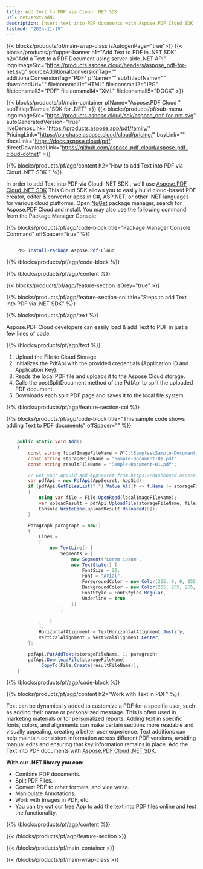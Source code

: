 ```yaml
---
title: Add Text to PDF via Cloud .NET SDK 
url: net/text/add/
description: Insert text into PDF documents with Aspose.PDF Cloud SDK for .NET. Automate content editing easily.
lastmod: "2024-11-19"
---
```


{{< blocks/products/pf/main-wrap-class isAutogenPage="true">}}
{{< blocks/products/pf/upper-banner h1="Add Text to PDF in .NET SDK" h2="Add a Text to a PDF Document using server-side .NET API" logoImageSrc="https://products.aspose.cloud/headers/aspose_pdf-for-net.svg" sourceAdditionalConversionTag="" additionalConversionTag="PDF" pfName="" subTitlepfName="" downloadUrl="" fileiconsmall1="HTML" fileiconsmall2="JPG" fileiconsmall3="PDF" fileiconsmall4="XML" fileiconsmall5="DOCX" >}}

{{< blocks/products/pf/main-container pfName="Aspose.PDF Cloud " subTitlepfName="SDK for .NET" >}}
{{< blocks/products/pf/sub-menu logoImageSrc="https://products.aspose.cloud/sdk/aspose_pdf-for-net.svg"
autoGeneratedVersion="true"
liveDemosLink="https://products.aspose.app/pdf/family/" PricingLink="https://purchase.aspose.cloud/cloud/pricing/" buyLink="" docsLink="https://docs.aspose.cloud/pdf"  directDownloadLink="https://github.com/aspose-pdf-cloud/aspose-pdf-cloud-dotnet" >}}

{{% blocks/products/pf/agp/content h2="How to add Text into PDF via Cloud .NET SDK " %}}

 In order to add Text into PDF via Cloud .NET SDK , we'll use
 [Aspose.PDF Cloud .NET SDK](https://products.aspose.cloud/pdf/net/)
 This Cloud SDK allows you to easily build cloud-based PDF creator, editor & converter apps in C#, ASP.NET, or other .NET languages for various cloud platforms. Open
 [NuGet](https://www.nuget.org/packages/Aspose.Pdf-Cloud)
 package manager, search for
 Aspose.PDF Cloud
 and install. You may also use the following command from the Package Manager Console.

{{% blocks/products/pf/agp/code-block title="Package Manager Console Command" offSpacer="true" %}}

```powershell

    PM> Install-Package Aspose.Pdf-Cloud

```

{{% /blocks/products/pf/agp/code-block %}}

{{% /blocks/products/pf/agp/content %}}

{{< blocks/products/pf/agp/feature-section isGrey="true" >}}

{{% blocks/products/pf/agp/feature-section-col title="Steps to add Text into PDF via .NET SDK" %}}

{{% blocks/products/pf/agp/text %}}

 Aspose.PDF Cloud developers can easily load & add Text to PDF in just a few lines of code.

{{% /blocks/products/pf/agp/text %}}

1. Upload the File to Cloud Storage
1. Initializes the PdfApi with the provided credentials (Application ID and Application Key).
1. Reads the local PDF file and uploads it to the Aspose Cloud storage.
1. Calls the postSplitDocument method of the PdfApi to split the uploaded PDF document.
1. Downloads each split PDF page and saves it to the local file system.

{{% /blocks/products/pf/agp/feature-section-col %}}



{{% blocks/products/pf/agp/code-block title="This sample code shows adding Text to PDF documents" offSpacer="" %}}

```cs

    public static void Add()
    {
        const string localImageFileName = @"C:\Samples\Sample-Document-01.pdf";
        const string storageFileName = "Sample-Document-01.pdf";
        const string resultFileName = "Sample-Document-01.pdf";

        // Get your AppSid and AppSecret from https://dashboard.aspose.cloud (free registration required).
        var pdfApi = new PdfApi(AppSecret, AppSid);
        if (pdfApi.GetFilesList(".").Value.All(f => f.Name != storageFileName))
        {
            using var file = File.OpenRead(localImageFileName);
            var uploadResult = pdfApi.UploadFile(storageFileName, file);
            Console.WriteLine(uploadResult.Uploaded[0]);
        }

        Paragraph paragraph = new()
        {
            Lines =
            [
                new TextLine() {
                    Segments = [
                        new Segment("Lorem ipsum",
                        new TextState() {
                            FontSize = 20,
                            Font = "Arial",
                            ForegroundColor = new Color(255, 0, 0, 255),
                            BackgroundColor = new Color(255, 255, 255, 0),
                            FontStyle = FontStyles.Regular,
                            Underline = true
                        })
                    ]

                }
            ],
            HorizontalAlignment = TextHorizontalAlignment.Justify,
            VerticalAlignment = VerticalAlignment.Center,
        };

        pdfApi.PutAddText(storageFileName, 1, paragraph);
        pdfApi.DownloadFile(storageFileName)
            .CopyTo(File.Create(resultFileName));
    }
```

{{% /blocks/products/pf/agp/code-block %}}

{{% blocks/products/pf/agp/content h2="Work with Text in PDF" %}}

Text can be dynamically added to customize a PDF for a specific user, such as adding their name or personalized message. This is often used in marketing materials or for personalized reports. Adding text in specific fonts, colors, and alignments can make certain sections more readable and visually appealing, creating a better user experience. Text additions can help maintain consistent information across different PDF versions, avoiding manual edits and ensuring that key information remains in place.
Add the Text into PDF documents with [Aspose.PDF Cloud .NET SDK](https://products.aspose.cloud/pdf/net/).

**With our .NET library you can:**

+ Combine PDF documents.
+ Split PDF Files.
+ Convert PDF to other formats, and vice versa.
+ Manipulate Annotations.
+ Work with Images in PDF, etc.
+ You can try out our [free App](https://products.aspose.app/pdf/editor) to add the text into PDF files online and test the functionality.

{{% /blocks/products/pf/agp/content %}}

{{< /blocks/products/pf/agp/feature-section >}}

{{< /blocks/products/pf/main-container >}}

{{< /blocks/products/pf/main-wrap-class >}}
